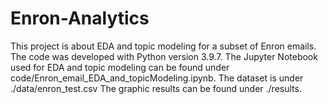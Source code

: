 # Enron-Analytics
This project is about EDA and topic modeling for a subset of Enron emails. The code was developed with Python version 3.9.7.
The Jupyter Notebook used for EDA and topic modeling can be found under code/Enron_email_EDA_and_topicModeling.ipynb.
The dataset is under ./data/enron_test.csv
The graphic results can be found under ./results.
